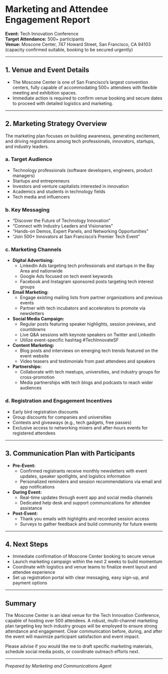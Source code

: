 # Marketing and Attendee Engagement Report  
**Event:** Tech Innovation Conference  
**Target Attendance:** 500+ participants  
**Venue:** Moscone Center, 747 Howard Street, San Francisco, CA 94103 (capacity confirmed suitable, booking to be secured urgently)

---

## 1. Venue and Event Details  
- The Moscone Center is one of San Francisco’s largest convention centers, fully capable of accommodating 500+ attendees with flexible meeting and exhibition spaces.  
- Immediate action is required to confirm venue booking and secure dates to proceed with detailed logistics and marketing.

---

## 2. Marketing Strategy Overview  
The marketing plan focuses on building awareness, generating excitement, and driving registrations among tech professionals, innovators, startups, and industry leaders.

### a. Target Audience  
- Technology professionals (software developers, engineers, product managers)  
- Startups and entrepreneurs  
- Investors and venture capitalists interested in innovation  
- Academics and students in technology fields  
- Tech media and influencers  

### b. Key Messaging  
- “Discover the Future of Technology Innovation”  
- “Connect with Industry Leaders and Visionaries”  
- “Hands-on Demos, Expert Panels, and Networking Opportunities”  
- “Join 500+ Innovators at San Francisco’s Premier Tech Event”  

### c. Marketing Channels  
- **Digital Advertising:**  
  - LinkedIn Ads targeting tech professionals and startups in the Bay Area and nationwide  
  - Google Ads focused on tech event keywords  
  - Facebook and Instagram sponsored posts targeting tech interest groups  
- **Email Marketing:**  
  - Engage existing mailing lists from partner organizations and previous events  
  - Partner with tech incubators and accelerators to promote via newsletters  
- **Social Media Campaign:**  
  - Regular posts featuring speaker highlights, session previews, and countdowns  
  - Live Q&A sessions with keynote speakers on Twitter and LinkedIn  
  - Utilize event-specific hashtag #TechInnovateSF  
- **Content Marketing:**  
  - Blog posts and interviews on emerging tech trends featured on the event website  
  - Video teasers and testimonials from past attendees and speakers  
- **Partnerships:**  
  - Collaborate with tech meetups, universities, and industry groups for cross-promotion  
  - Media partnerships with tech blogs and podcasts to reach wider audiences  

### d. Registration and Engagement Incentives  
- Early bird registration discounts  
- Group discounts for companies and universities  
- Contests and giveaways (e.g., tech gadgets, free passes)  
- Exclusive access to networking mixers and after-hours events for registered attendees  

---

## 3. Communication Plan with Participants  
- **Pre-Event:**  
  - Confirmed registrants receive monthly newsletters with event updates, speaker spotlights, and logistics information  
  - Personalized reminders and session recommendations via email and app notifications  
- **During Event:**  
  - Real-time updates through event app and social media channels  
  - Dedicated help desk and support communications for attendee assistance  
- **Post-Event:**  
  - Thank you emails with highlights and recorded session access  
  - Surveys to gather feedback and build community for future events  

---

## 4. Next Steps  
- Immediate confirmation of Moscone Center booking to secure venue  
- Launch marketing campaign within the next 2 weeks to build momentum  
- Coordinate with logistics and venue teams to finalize event layout and attendee experience  
- Set up registration portal with clear messaging, easy sign-up, and payment options  

---

## Summary  
The Moscone Center is an ideal venue for the Tech Innovation Conference, capable of hosting over 500 attendees. A robust, multi-channel marketing plan targeting key tech industry groups will be employed to ensure strong attendance and engagement. Clear communication before, during, and after the event will maximize participant satisfaction and event impact.

Please advise if you would like me to draft specific marketing materials, schedule social media posts, or coordinate outreach efforts next.

---

*Prepared by Marketing and Communications Agent*